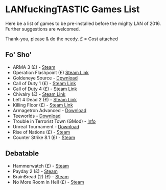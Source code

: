# LANfuckingTASTIC Games List  

Here be a list of games to be pre-installed before the mighty LAN of 2016.  
Further suggestions are welcomed.  

Thank-you, please & do the needy.
£ = Cost attached

## Fo' Sho'
* ARMA 3 (£) - [Steam](http://store.steampowered.com/app/107410/)
* Operation Flashpoint (£) [Steam Link](http://store.steampowered.com/app/65790/)
* Goldeneye Source - [Dpwnload](https://www.geshl2.com/downloads/)
* Call of Duty 1 (£) - [Steam Link](http://store.steampowered.com/app/2620/)
* Call of Duty 4 (£) - [Steam Link](http://store.steampowered.com/app/7940/)
* Chivalry (£) - [Steam Link](http://store.steampowered.com/app/219640/)
* Left 4 Dead 2 (£) - [Steam Link](http://store.steampowered.com/app/550/)
* Killing Floor (£) - [Steam Link](http://store.steampowered.com/app/1250/) 
* Armagetron Advanced - [Download](http://www.armagetronad.org/downloads.php)
* Teeworlds - [Download](https://www.teeworlds.com/?page=downloads)
* Trouble in Terrorist Town (GMod) - [Info](http://ttt.badking.net/)
* Unreal Tournament - [Download](https://www.epicgames.com/unrealtournament/download?dismiss=https://www.epicgames.com/unrealtournament/)
* Rise of Nations (£) - [Steam](http://store.steampowered.com/app/287450/)
* Counter Strike 8.1 (£) - [Steam](http://store.steampowered.com/app/10/)

## Debatable
* Hammerwatch (£) - [Steam](http://store.steampowered.com/app/239070/)
* Payday 2 (£) - [Steam](http://store.steampowered.com/app/218620/)
* BrainBread (2) (£) - [Steam](http://store.steampowered.com/app/346330/)
* No More Room in Hell (£) - [Steam](http://store.steampowered.com/app/224260/) 
